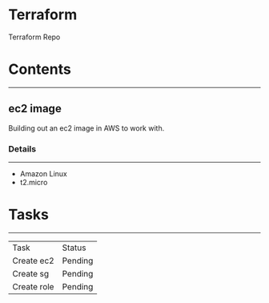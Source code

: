 # Terraform
Terraform Repo

# Contents
---

## ec2 image
Building out an ec2 image in AWS to work with.

### Details
---
* Amazon Linux
* t2.micro


# Tasks
---

|    |      |
| -- | ---- |
|Task|Status|
| Create ec2| Pending |
| Create sg | Pending |
| Create role | Pending |

